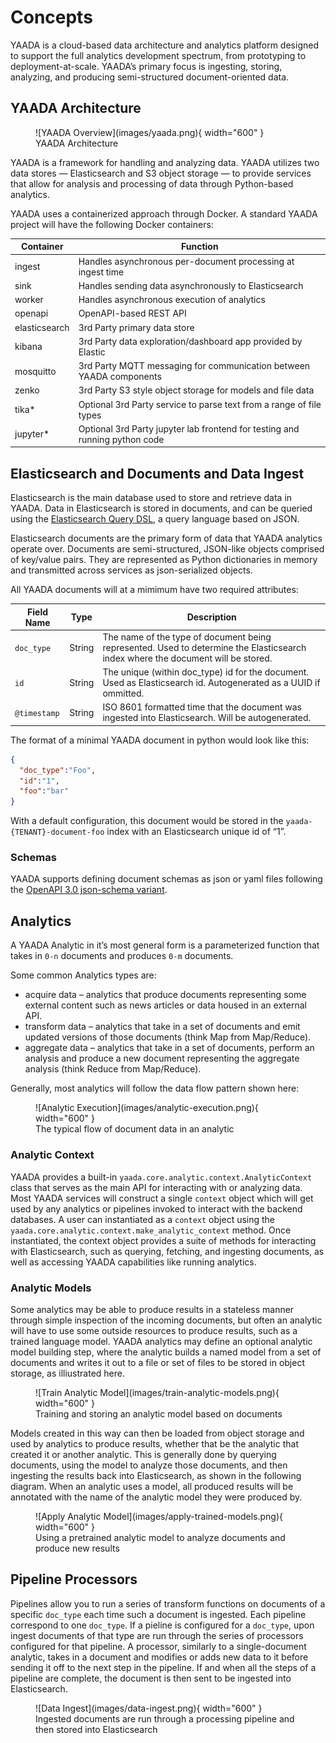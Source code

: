 # Concepts

YAADA is a cloud-based data architecture and analytics platform designed to support the full analytics development spectrum, from prototyping to deployment-at-scale. YAADA’s primary focus is ingesting, storing, analyzing, and producing semi-structured document-oriented data.

## YAADA Architecture

<figure markdown>
  ![YAADA Overview](images/yaada.png){ width="600" }
  <figcaption>YAADA Architecture</figcaption>
</figure>

YAADA is a framework for handling and analyzing data. YAADA utilizes two data stores — Elasticsearch and S3 object storage — to provide services that allow for analysis and processing of data through Python-based analytics.

YAADA uses a containerized approach through Docker. A standard YAADA project will have the following Docker containers:

| Container     | Function                                                                    |
| ------------- | --------------------------------------------------------------------------- |
| ingest        | Handles asynchronous per-document processing at ingest time                 |
| sink          | Handles sending data asynchronously to Elasticsearch                        |
| worker        | Handles asynchronous execution of analytics                                 |
| openapi       | OpenAPI-based REST API                                                      |
| elasticsearch | 3rd Party primary data store                                                |
| kibana        | 3rd Party data exploration/dashboard app provided by Elastic                |
| mosquitto     | 3rd Party MQTT messaging for communication between YAADA components         |
| zenko         | 3rd Party S3 style object storage for models and file data                  |
| tika*         | Optional 3rd Party service to parse text from a range of file types         |
| jupyter*      | Optional 3rd Party jupyter lab frontend for testing and running python code |

## Elasticsearch and Documents and Data Ingest

Elasticsearch is the main database used to store and retrieve data in YAADA. Data in Elasticsearch is stored in documents, and can be queried using the [Elasticsearch Query DSL](https://www.elastic.co/guide/en/elasticsearch/reference/7.10/query-dsl.html), a query language based on JSON.

Elasticsearch documents are the primary form of data that YAADA analytics operate over. Documents are semi-structured, JSON-like objects comprised of key/value pairs. They are represented as Python dictionaries in memory and transmitted across services as json-serialized objects.

All YAADA documents will at a mimimum have two required attributes:

| Field Name   | Type   | Description                                                                                                                     |
| ------------ | ------ | ------------------------------------------------------------------------------------------------------------------------------- |
| `doc_type`   | String | The name of the type of document being represented. Used to determine the Elasticsearch index where the document will be stored.|
| `id`         | String | The unique (within doc_type) id for the document. Used as Elasticsearch id. Autogenerated as a UUID if ommitted.                |
| `@timestamp` | String | ISO 8601 formatted time that the document was ingested into Elasticsearch. Will be autogenerated.                               |

The format of a minimal YAADA document in python would look like this:

```json
{
  "doc_type":"Foo",
  "id":"1",
  "foo":"bar"
}
```

With a default configuration, this document would be stored in the `yaada-{TENANT}-document-foo` index with an Elasticsearch unique id of “1”.

### Schemas
YAADA supports defining document schemas as json or yaml files following the [OpenAPI 3.0 json-schema variant](https://spec.openapis.org/oas/v3.0.0.html#schema-object).

## Analytics

A YAADA Analytic in it’s most general form is a parameterized function that takes in `0-n` documents and produces `0-m` documents.

Some common Analytics types are:

- acquire data – analytics that produce documents representing some external content such as news articles or data housed in an external API.
- transform data – analytics that take in a set of documents and emit updated versions of those documents (think Map from Map/Reduce).
- aggregate data – analytics that take in a set of documents, perform an analysis and produce a new document representing the aggregate analysis (think Reduce from Map/Reduce).

Generally, most analytics will follow the data flow pattern shown here:

<figure markdown>
  ![Analytic Execution](images/analytic-execution.png){ width="600" }
  <figcaption>The typical flow of document data in an analytic</figcaption>
</figure>

### Analytic Context
YAADA provides a built-in `yaada.core.analytic.context.AnalyticContext` class that serves as the main API for interacting with or analyzing data. Most YAADA services will construct a single `context` object which will get used by any analytics or pipelines invoked to interact with the backend databases. A user can instantiated as a `context` object using the `yaada.core.analytic.context.make_analytic_context` method. Once instantiated, the context object provides a suite of methods for interacting with Elasticsearch, such as querying, fetching, and ingesting documents, as well as accessing YAADA capabilities like running analytics.


### Analytic Models
Some analytics may be able to produce results in a stateless manner through simple inspection of the incoming documents, but often an analytic will have to use some outside resources to produce results, such as a trained language model. YAADA analytics may define an optional analytic model building step, where the analytic builds a named model from a set of documents and writes it out to a file or set of files to be stored in object storage, as illiustrated here.

<figure markdown>
  ![Train Analytic Model](images/train-analytic-models.png){ width="600" }
  <figcaption>Training and storing an analytic model based on documents</figcaption>
</figure>

Models created in this way can then be loaded from object storage and used by analytics to produce results, whether that be the analytic that created it or another analytic. This is generally done by querying documents, using the model to analyze those documents, and then ingesting the results back into Elasticsearch, as shown in the following diagram. When an analytic uses a model, all produced results will be annotated with the name of the analytic model they were produced by.

<figure markdown>
  ![Apply Analytic Model](images/apply-trained-models.png){ width="600" }
  <figcaption>Using a pretrained analytic model to analyze documents and produce new results</figcaption>
</figure>

## Pipeline Processors

Pipelines allow you to run a series of transform functions on documents of a specific `doc_type` each time such a document is ingested. Each pipeline correspond to one `doc_type`. If a pieline is configured for a `doc_type`, upon ingest documents of that type are run through the series of processors configured for that pipeline. A processor, similarly to a single-document analytic, takes in a document and modifies or adds new data to it before sending it off to the next step in the pipeline. If and when all the steps of a pipeline are complete, the document is then sent to be ingested into Elasticsearch.

<figure markdown>
  ![Data Ingest](images/data-ingest.png){ width="600" }
  <figcaption>Ingested documents are run through a processing pipeline and then stored into Elasticsearch</figcaption>
</figure>